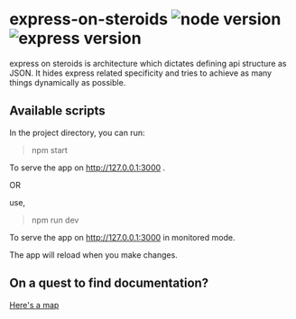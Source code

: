 # express-on-steroids ![node version](https://img.shields.io/badge/nodejs-^16.0.0-brightgreen) ![express version](https://img.shields.io/badge/express-^4.15.2-orange)
express on steroids is architecture which dictates defining api structure as JSON. It hides express related specificity and tries to achieve as many things dynamically as possible.
## Available scripts
In the project directory, you can run:

> npm start

To serve the app on http://127.0.0.1:3000 .

OR 

use,
> npm run dev  

To serve the app on http://127.0.0.1:3000 in monitored mode.

The app will reload when you make changes.

## On a quest to find documentation?
[Here's a map](./doc/index.md)